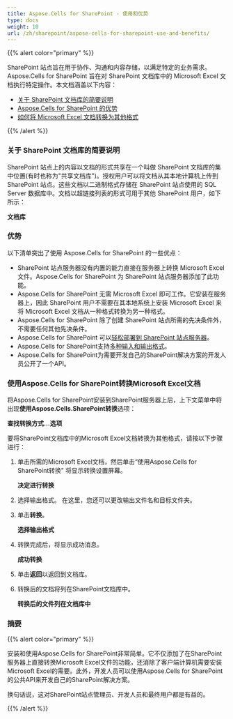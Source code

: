 ```yaml
---
title: Aspose.Cells for SharePoint - 使用和优势
type: docs
weight: 10
url: /zh/sharepoint/aspose-cells-for-sharepoint-use-and-benefits/
---
```


{{% alert color="primary" %}} 

SharePoint 站点旨在用于协作、沟通和内容存储，以满足特定的业务需求。Aspose.Cells for SharePoint 旨在对 SharePoint 文档库中的 Microsoft Excel 文档执行特定操作。本文档涵盖以下内容：

- [关于 SharePoint 文档库的简要说明](/cells/zh/sharepoint/aspose-cells-for-sharepoint-use-and-benefits/)
- [Aspose.Cells for SharePoint 的优势](/cells/zh/sharepoint/aspose-cells-for-sharepoint-use-and-benefits/)
- [如何将 Microsoft Excel 文档转换为其他格式](/cells/zh/sharepoint/aspose-cells-for-sharepoint-use-and-benefits/)

{{% /alert %}} 
### **关于 SharePoint 文档库的简要说明**
SharePoint 站点上的内容以文档的形式共享在一个叫做 SharePoint 文档库的集中位置(有时也称为"共享文档库")。授权用户可以将文档从其本地计算机上传到 SharePoint 站点。这些文档以二进制格式存储在 SharePoint 站点使用的 SQL Server 数据库中。文档以超链接列表的形式可用于其他 SharePoint 用户，如下所示：

**文档库** 


### **优势**
以下清单突出了使用 Aspose.Cells for SharePoint 的一些优点：

- SharePoint 站点服务器没有内置的能力直接在服务器上转换 Microsoft Excel 文件。Aspose.Cells for SharePoint 为 SharePoint 站点服务器添加了此功能。
- Aspose.Cells for SharePoint 无需 Microsoft Excel 即可工作。它安装在服务器上，因此 SharePoint 用户不需要在其本地系统上安装 Microsoft Excel 来将 Microsoft Excel 文档从一种格式转换为另一种格式。
- Aspose.Cells for SharePoint 除了创建 SharePoint 站点所需的先决条件外，不需要任何其他先决条件。
- Aspose.Cells for SharePoint 可以[轻松部署到 SharePoint 站点服务器](/cells/zh/sharepoint/installing-aspose-cells-for-sharepoint/)。
- Aspose.Cells for SharePoint支持[多种输入和输出格式](/cells/zh/sharepoint/multiple-format-support/)。
- Aspose.Cells for SharePoint为需要开发自己的SharePoint解决方案的开发人员公开了一个API。
### **使用Aspose.Cells for SharePoint转换Microsoft Excel文档**
将Aspose.Cells for SharePoint安装到SharePoint服务器上后，上下文菜单中将出现**使用Aspose.Cells.SharePoint转换**选项： 

**查找转换方式...选项** 

要将SharePoint文档库中的Microsoft Excel文档转换为其他格式，请按以下步骤进行：

1. 单击所需的Microsoft Excel文档，然后单击“使用Aspose.Cells for SharePoint转换”
   将显示转换设置屏幕。 

   **决定进行转换** 


1. 选择输出格式。
   在这里，您还可以更改输出文件名和目标文件夹。
1. 单击**转换**。 

   **选择输出格式** 



1. 转换完成后，将显示成功消息。 

   **成功转换** 



1. 单击**返回**以返回到文档库。
1. 转换后的文档将列在SharePoint文档库中。 

   **转换后的文件列在文档库中** 


### **摘要**
{{% alert color="primary" %}} 

安装和使用Aspose.Cells for SharePoint非常简单。它不仅添加了在SharePoint服务器上直接转换Microsoft Excel文件的功能，还消除了客户端计算机需要安装Microsoft Excel的需要。此外，开发人员可以使用Aspose.Cells for SharePoint的公共API来开发自己的SharePoint解决方案。

换句话说，这对SharePoint站点管理员、开发人员和最终用户都是有益的。 

{{% /alert %}}
